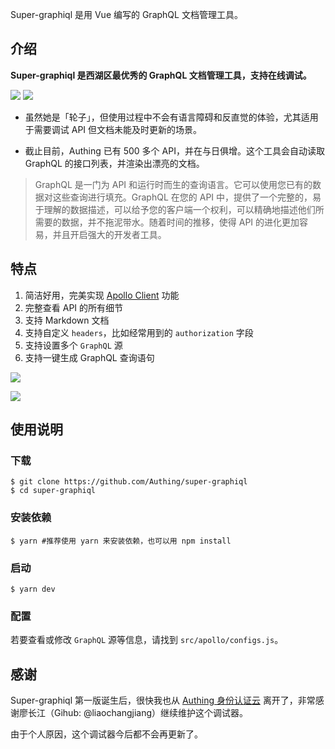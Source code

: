 Super-graphiql 是用 Vue 编写的 GraphQL 文档管理工具。

## 介绍

**Super-graphiql 是西湖区最优秀的 GraphQL 文档管理工具，支持在线调试。**

[![][1]](https://github.com/Authing/super-graphiql)
[![][2]](https://authing.cn/graphiql/)


- 虽然她是「轮子」，但使用过程中不会有语言障碍和反直觉的体验，尤其适用于需要调试 API 但文档未能及时更新的场景。

- 截止目前，Authing 已有 500 多个 API，并在与日俱增。这个工具会自动读取 GraphQL 的接口列表，并渲染出漂亮的文档。

> GraphQL 是一门为 API 和运行时而生的查询语言。它可以使用您已有的数据对这些查询进行填充。GraphQL 在您的 API 中，提供了一个完整的，易于理解的数据描述，可以给予您的客户端一个权利，可以精确地描述他们所需要的数据，并不拖泥带水。随着时间的推移，使得 API 的进化更加容易，并且开启强大的开发者工具。

## 特点

1. 简洁好用，完美实现 [Apollo Client](https://github.com/apollographql/apollo-client-devtools) 功能
2. 完整查看 API 的所有细节
3. 支持 Markdown 文档
4. 支持自定义 `headers`，比如经常用到的 `authorization` 字段
5. 支持设置多个 `GraphQL` 源
6. 支持一键生成 GraphQL 查询语句

![][3]

![][4]

## 使用说明

### 下载

```shell
$ git clone https://github.com/Authing/super-graphiql
$ cd super-graphiql
```

### 安装依赖

```shell
$ yarn #推荐使用 yarn 来安装依赖，也可以用 npm install
```

### 启动

```shell
$ yarn dev
```

### 配置

若要查看或修改 `GraphQL` 源等信息，请找到 `src/apollo/configs.js`。

## 感谢

Super-graphiql 第一版诞生后，很快我也从 [Authing 身份认证云](https://authing.cn) 离开了，非常感谢廖长江（Gihub: @liaochangjiang）继续维护这个调试器。

由于个人原因，这个调试器今后都不会再更新了。

[1]: https://img.shields.io/badge/license-MIT-green
[2]: https://img.shields.io/badge/site-%E6%BC%94%E7%A4%BA-red
[3]: https://img.meek3n.cn/blog/super-gql/01.png
[4]: https://img.meek3n.cn/blog/super-gql/02.png
